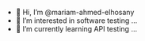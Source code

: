 - 👋 Hi, I’m @mariam-ahmed-elhosany
- 👀 I’m interested in software testing ...
- 🌱 I’m currently learning API testing ...

<!---
mariam-ahmed-elhosany/mariam-ahmed-elhosany is a ✨ special ✨ repository because its `README.md` (this file) appears on your GitHub profile.
You can click the Preview link to take a look at your changes.
--->
